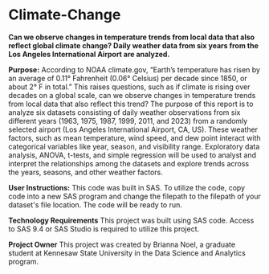 # Climate-Change
**Can we observe changes in temperature trends from local data that also reflect global climate change? Daily weather data from six years from the Los Angeles International Airport are analyzed.**

**Purpose:**
According to NOAA climate.gov, “Earth’s temperature has risen by an average of 0.11° 
Fahrenheit (0.06° Celsius) per decade since 1850, or about 2° F in total.” This raises questions, 
such as if climate is rising over decades on a global scale, can we observe changes in temperature 
trends from local data that also reflect this trend? The purpose of this report is to analyze six 
datasets consisting of daily weather observations from six different years (1963, 1975, 1987, 
1999, 2011, and 2023) from a randomly selected airport (Los Angeles International Airport, CA, 
US). These weather factors, such as mean temperature, wind speed, and dew point interact with 
categorical variables like year, season, and visibility range. Exploratory data analysis, ANOVA, 
t-tests, and simple regression will be used to analyst and interpret the relationships among the 
datasets and explore trends across the years, seasons, and other weather factors. 

**User Instructions:**
This code was built in SAS.
To utilize the code, copy code into a new SAS program and change the filepath to the filepath of your dataset's file location. The code will be ready to run.

**Technology Requirements**
This project was built using SAS code. Access to SAS 9.4 or SAS Studio is required to utilize this project.

**Project Owner**
This project was created by Brianna Noel, a graduate student at Kennesaw State University in the Data Science and Analytics program.
